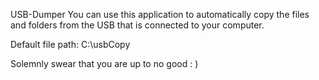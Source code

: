 USB-Dumper
You can use this application to automatically copy the files and folders from the USB that is connected to your computer.

Default file path: C:\usbCopy

Solemnly swear that you are up to no good : )
